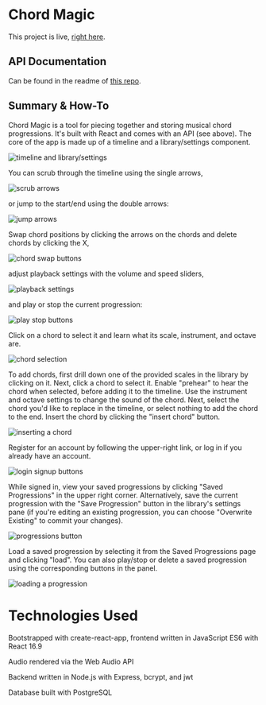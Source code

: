 
# Chord Magic

  

This project is live, [right here](https://chord-magic.bryceklund.dev/).

  

## API Documentation

  

Can be found in the readme of [this repo](https://github.com/bryceklund/chord-magic-server).

  

## Summary & How-To

  

Chord Magic is a tool for piecing together and storing musical chord progressions. It's built with React and comes with an API (see above). The core of the app is made up of a timeline and a library/settings component.

![timeline and library/settings](https://i.imgur.com/i0JZtIR.png)


You can scrub through the timeline using the single arrows,

![scrub arrows](https://i.imgur.com/gGpPHHU.png)


or jump to the start/end using the double arrows: 

![jump arrows](https://i.imgur.com/cyQxLvz.png)


Swap chord positions by clicking the arrows on the chords and delete chords by clicking the X, 

![chord swap buttons](https://i.imgur.com/RbSbY0b.gif)

adjust playback settings with the volume and speed sliders, 

![playback settings](https://i.imgur.com/FIIlksi.png)

and play or stop the current progression:

![play stop buttons](https://i.imgur.com/GLdtt0s.png)


Click on a chord to select it and learn what its scale, instrument, and octave are.

  ![chord selection](https://i.imgur.com/i7cMgfH.gif)

To add chords, first drill down one of the provided scales in the library by clicking on it. Next, click a chord to select it. Enable "prehear" to hear the chord when selected, before adding it to the timeline. Use the instrument and octave settings to change the sound of the chord. Next, select the chord you'd like to replace in the timeline, or select nothing to add the chord to the end. Insert the chord by clicking the "insert chord" button.

![inserting a chord](https://i.imgur.com/K0TPTgO.gif)
  

Register for an account by following the upper-right link, or log in if you already have an account.

![login signup buttons](https://i.imgur.com/Iw8ppBK.png)
  

While signed in, view your saved progressions by clicking "Saved Progressions" in the upper right corner. Alternatively, save the current progression with the "Save Progression" button in the library's settings pane (if you're editing an existing progression, you can choose "Overwrite Existing" to commit your changes).

![progressions button](https://i.imgur.com/JsByDIJ.gif)

 

Load a saved progression by selecting it from the Saved Progressions page and clicking "load". You can also play/stop or delete a saved progression using the corresponding buttons in the panel.

![loading a progression](https://i.imgur.com/4BT6Oby.gif)


# Technologies Used
Bootstrapped with create-react-app, frontend written in JavaScript ES6 with React 16.9

Audio rendered via the Web Audio API

Backend written in Node.js with Express, bcrypt, and jwt

Database built with PostgreSQL
